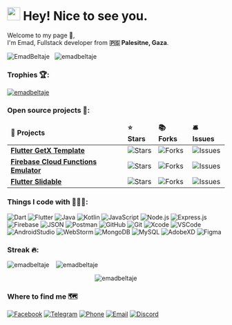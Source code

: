 


<h1><img src="https://emojis.slackmojis.com/emojis/images/1531849430/4246/blob-sunglasses.gif?1531849430" width="30"/> Hey! Nice to see you.</h1>


<p>Welcome to my page 👋, </br> I'm Emad, Fullstack developer from <b>🇵🇸 Palesitne, Gaza</b>.<p/>


<p align="left">
  <img src="https://img.shields.io/github/followers/EmadBeltaje?color=1f222e&label=Followers&style=social" alt="EmadBeltaje" /> &nbsp;
  <img src="https://komarev.com/ghpvc/?username=emadbeltaje&label=Profile%20views&color=0e75b6&style=flat" alt="emadbeltaje" />
</p>


<h3>Trophies 🏆:</h3>
<p align="left">
  <a href="https://github.com/ryo-ma/github-profile-trophy"><img src="https://github-profile-trophy.vercel.app/?username=emadbeltaje&theme=onedark" alt="emadbeltaje" /></a>
</p>

<h3>Open source projects 🌟:</h3>
<table>
  <thead align="left">
    <tr border: none;>
      <td><b>🎁 Projects</b></td>
      <td><b>⭐ Stars</b></td>
      <td><b>📚 Forks</b></td>
      <td><b>🛎 Issues</b></td>
    </tr>
  </thead>
  <tbody>
    <tr>
      <td><a href="https://github.com/EmadBeltaje/flutter_getx_template"><b>Flutter GetX Template</b></a></td>
      <td><img alt="Stars" src="https://img.shields.io/github/stars/EmadBeltaje/flutter_getx_template?style=flat-square&labelColor=343b41"/></td>
      <td><img alt="Forks" src="https://img.shields.io/github/forks/EmadBeltaje/flutter_getx_template?style=flat-square&labelColor=343b41"/></td>
      <td><img alt="Issues" src="https://img.shields.io/github/issues/EmadBeltaje/flutter_getx_template?style=flat-square&labelColor=343b41"/></td>
    </tr>
    <tr>
      <td><a href="https://github.com/EmadBeltaje/firebase_cloud_functions_emulator"><b>Firebase Cloud Functions Emulator</b></a></td>
      <td><img alt="Stars" src="https://img.shields.io/github/stars/EmadBeltaje/firebase_cloud_functions_emulator?style=flat-square&labelColor=343b41"/></td>
      <td><img alt="Forks" src="https://img.shields.io/github/forks/EmadBeltaje/firebase_cloud_functions_emulator?style=flat-square&labelColor=343b41"/></td>
      <td><img alt="Issues" src="https://img.shields.io/github/issues/EmadBeltaje/firebase_cloud_functions_emulator?style=flat-square&labelColor=343b41"/></td>
    </tr>
    <tr>
      <td><a href="https://github.com/EmadBeltaje/flutter_slidable"><b>Flutter Slidable</b></a></td>
      <td><img alt="Stars" src="https://img.shields.io/github/stars/EmadBeltaje/flutter_slidable?style=flat-square&labelColor=343b41"/></td>
      <td><img alt="Forks" src="https://img.shields.io/github/forks/EmadBeltaje/flutter_slidable?style=flat-square&labelColor=343b41"/></td>
      <td><img alt="Issues" src="https://img.shields.io/github/issues/EmadBeltaje/flutter_slidable?style=flat-square&labelColor=343b41"/></td>
    </tr>
  </tbody>
</table> 

<h3>Things I code with 👨🏻‍💻:</h3>
<p align="left">
  <img alt="Dart" src="https://img.shields.io/badge/-Dart-0175C2?style=for-the-badge&logo=dart&logoColor=white" />
<img alt="Flutter" src="https://img.shields.io/badge/-Flutter-02569B?style=for-the-badge&logo=flutter&logoColor=white" />
<img alt="Java" src="https://img.shields.io/badge/-Java-007396?style=for-the-badge&logo=java&logoColor=white" />
<img alt="Kotlin" src="https://img.shields.io/badge/-Kotlin-0095D5?style=for-the-badge&logo=kotlin&logoColor=white" />
<img alt="JavaScript" src="https://img.shields.io/badge/-JavaScript-F7DF1E?style=for-the-badge&logo=javascript&logoColor=black" />
<img alt="Node.js" src="https://img.shields.io/badge/-Node.js-43853D?style=for-the-badge&logo=node-dot-js&logoColor=white" />
<img alt="Express.js" src="https://img.shields.io/badge/Express.js-%23404d59.svg?style=for-the-badge" />
<img alt="Firebase" src="https://img.shields.io/badge/firebase-%23039BE5.svg?style=for-the-badge&logo=firebase" />
<img alt="JSON" src="https://img.shields.io/badge/JSON-000000?style=for-the-badge&logo=json&logoColor=white" />
<img alt="Postman" src="https://img.shields.io/badge/Postman-FF6C37?style=for-the-badge&logo=postman&logoColor=white" />
<img alt="GitHub" src="https://img.shields.io/badge/GitHub-%2312100E.svg?style=for-the-badge&logo=GitHub&logoColor=white" />
<img alt="Git" src="https://img.shields.io/badge/Git-F05032?style=for-the-badge&logo=git&logoColor=white" />
<img alt="Xcode" src="https://img.shields.io/badge/Xcode-1575F9?style=for-the-badge&logo=xcode&logoColor=white" />
<img alt="VSCode" src="https://img.shields.io/badge/Visual_Studio_Code-007ACC?style=for-the-badge&logo=visual-studio-code&logoColor=white" />
<img alt="AndroidStudio" src="https://img.shields.io/badge/Android_Studio-3DDC84?style=for-the-badge&logo=android-studio&logoColor=white" />
<img alt="WebStorm" src="https://img.shields.io/badge/WebStorm-000000.svg?style=for-the-badge&logo=WebStorm&logoColor=white" />
<img alt="MongoDB" src="https://img.shields.io/badge/MongoDB-%234ea94b.svg?style=for-the-badge&logo=mongodb&logoColor=white" />
<img alt="MySQL" src="https://img.shields.io/badge/mysql-%2300f.svg?style=for-the-badge&logo=mysql&logoColor=white" />
<img alt="AdobeXD" src="https://img.shields.io/badge/Adobe_XD-FF26BE?style=for-the-badge&logo=adobe-xd&logoColor=white" />
<img alt="Figma" src="https://img.shields.io/badge/Figma-F24E1E?style=for-the-badge&logo=figma&logoColor=white" />
</p>


<h3>Streak 🔥:</h3>
<p align="left">
  <img src="https://github-readme-stats.vercel.app/api?username=emadbeltaje&show_icons=true&locale=en" alt="emadbeltaje" />&nbsp;&nbsp;&nbsp;
  <img align="top" src="https://github-readme-stats.vercel.app/api/top-langs?username=emadbeltaje&show_icons=true&locale=en&layout=compact" alt="emadbeltaje" />
</p>

<p align="center"><img align="center" src="https://github-readme-streak-stats.herokuapp.com/?user=emadbeltaje&" alt="emadbeltaje" /></p>


<h3>Where to find me 🗺️</h3>

[![Facebook](https://img.shields.io/badge/facebook-emadbeltaje-blue.svg)](https://www.facebook.com/emadbeltaje) [![Telegram](https://img.shields.io/badge/telegram-EmadBeltaje-%232AABEE.svg)](https://t.me/EmadBeltaje) [![Phone](https://img.shields.io/badge/phone-+972595159630-orange.svg)](https://wa.me/972595195630) [![Email](https://img.shields.io/badge/email-emadbeltaje@gmail.com-red.svg)](mailto:emadbeltaje@gmail.com) [![Discord](https://img.shields.io/badge/discord-EmadBeltaje%236115-%237289DA.svg)](https://discord.com/users/EmadBeltaje#6115)
